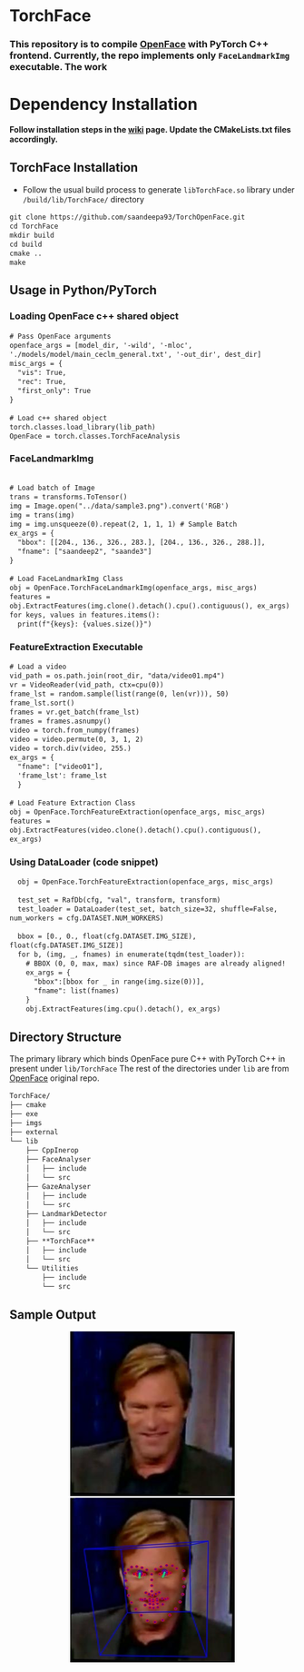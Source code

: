 # **TorchFace**

### This repository is to compile [OpenFace](https://github.com/TadasBaltrusaitis/OpenFace) with PyTorch C++ frontend. Currently, the repo implements only `FaceLandmarkImg` executable. The work  

# **Dependency Installation**
**Follow installation steps in the [wiki](https://github.com/saandeepa93/TorchOpenFace/wiki/Unix-Setup) page. Update the CMakeLists.txt files accordingly.**

## **TorchFace Installation**
* Follow the usual build process to generate `libTorchFace.so` library under `/build/lib/TorchFace/` directory

```
git clone https://github.com/saandeepa93/TorchOpenFace.git
cd TorchFace
mkdir build
cd build
cmake ..
make
```

## **Usage in Python/PyTorch**

### **Loading OpenFace c++ shared object**
```
# Pass OpenFace arguments
openface_args = [model_dir, '-wild', '-mloc', './models/model/main_ceclm_general.txt', '-out_dir', dest_dir]
misc_args = {
  "vis": True, 
  "rec": True,
  "first_only": True
}

# Load c++ shared object
torch.classes.load_library(lib_path)
OpenFace = torch.classes.TorchFaceAnalysis
```

### **FaceLandmarkImg**
```

# Load batch of Image
trans = transforms.ToTensor()
img = Image.open("../data/sample3.png").convert('RGB')
img = trans(img)
img = img.unsqueeze(0).repeat(2, 1, 1, 1) # Sample Batch 
ex_args = {
  "bbox": [[204., 136., 326., 283.], [204., 136., 326., 288.]], 
  "fname": ["saandeep2", "saande3"]
}

# Load FaceLandmarkImg Class
obj = OpenFace.TorchFaceLandmarkImg(openface_args, misc_args)
features = obj.ExtractFeatures(img.clone().detach().cpu().contiguous(), ex_args)
for keys, values in features.items():
  print(f"{keys}: {values.size()}")
```


### **FeatureExtraction Executable**
```
# Load a video
vid_path = os.path.join(root_dir, "data/video01.mp4")
vr = VideoReader(vid_path, ctx=cpu(0))
frame_lst = random.sample(list(range(0, len(vr))), 50)
frame_lst.sort()
frames = vr.get_batch(frame_lst)
frames = frames.asnumpy()
video = torch.from_numpy(frames)
video = video.permute(0, 3, 1, 2)
video = torch.div(video, 255.)
ex_args = {
  "fname": ["video01"],
  'frame_lst': frame_lst
  }
  
# Load Feature Extraction Class
obj = OpenFace.TorchFeatureExtraction(openface_args, misc_args)
features = obj.ExtractFeatures(video.clone().detach().cpu().contiguous(), ex_args)
```

### **Using DataLoader (code snippet)**
```
  obj = OpenFace.TorchFeatureExtraction(openface_args, misc_args)

  test_set = RafDb(cfg, "val", transform, transform)
  test_loader = DataLoader(test_set, batch_size=32, shuffle=False,      num_workers = cfg.DATASET.NUM_WORKERS)
  
  bbox = [0., 0., float(cfg.DATASET.IMG_SIZE), float(cfg.DATASET.IMG_SIZE)]
  for b, (img, _, fnames) in enumerate(tqdm(test_loader)):
    # BBOX (0, 0, max, max) since RAF-DB images are already aligned!
    ex_args = {
      "bbox":[bbox for _ in range(img.size(0))],
      "fname": list(fnames)
    }
    obj.ExtractFeatures(img.cpu().detach(), ex_args)
```

## **Directory Structure**

The primary library which binds OpenFace pure C++ with PyTorch C++ in present under `lib/TorchFace`
The rest of the directories under `lib` are from [OpenFace](https://github.com/TadasBaltrusaitis/OpenFace/tree/master/lib/local) original repo. 

```
TorchFace/
├── cmake
├── exe
├── imgs
├── external
└── lib
    ├── CppInerop
    ├── FaceAnalyser
    │   ├── include
    │   └── src
    ├── GazeAnalyser
    │   ├── include
    │   └── src
    ├── LandmarkDetector
    │   ├── include
    │   └── src
    ├── **TorchFace**
    │   ├── include
    │   └── src
    └── Utilities
        ├── include
        └── src

```

## **Sample Output**
<p align="center">
  <img src="./imgs/sample.png" height="290" width="290" >
  <img src="./imgs/sample.jpg" height="290" width="290" >
</p>


